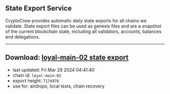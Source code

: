 ## State Export Service
CryptoCrew provides automatic daily state exports for all chains we validate. State export files can be used as genesis files and are a snapshot of the current blockchain state, including all validators, accounts, balances and delegations.

---
**Download: [loyal-main-02 state export](https://dl-eu2.ccvalidators.com/SERVICE/loyal/loyal-main-02_export_7174976.json)**
---

- last updated: Fri Mar 29 2024 04:41:40
- chain id: `loyal-main-02`
- export height: `7174976`
- use for: airdrops, local tests, chain recovery

